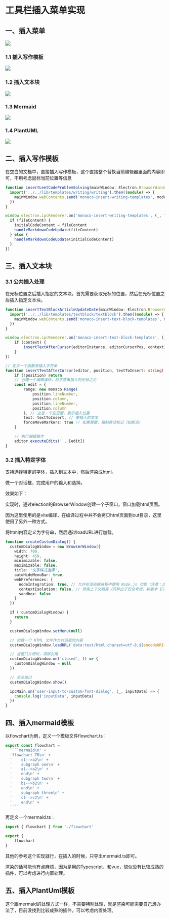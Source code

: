 # 工具栏插入菜单实现

## 一、插入菜单

![](images/20240528213407.png)

### 1.1 插入写作模板

![](images/插入写作模板.png)

### 1.2 插入文本块

![](images/插入文本块.PNG)

### 1.3 Mermaid

![](images/插入Mermaid模板.PNG)

### 1.4 PlantUML

![](images/插入PlantUML模板.PNG)

## 二、插入写作模板

在空白的文档中，直接插入写作模板，这个直接整个替换当前编辑器里面的内容即可，不用考虑鼠标当前位置等信息

```typescript
function insertLeetCodeProblemSolving(mainWindow: Electron.BrowserWindow) {
  import('../../lib/templates/writing/writing').then((module) => {
    mainWindow.webContents.send('monaco-insert-writing-templates', module.leetcode_problem_solving)
  })
}
```

```typescript
window.electron.ipcRenderer.on('monaco-insert-writing-templates', (_, fileContent: string) => {
  if (fileContent) {
    initialCodeContent = fileContent
    handleMarkdownCodeUpdate(fileContent)
  } else {
    handleMarkdownCodeUpdate(initialCodeContent)
  }
})
```

## 三、插入文本块

### 3.1 公共插入处理

在光标位置之后插入指定的文本块，首先需要获取光标的位置，然后在光标位置之后插入指定文本块。

```typescript
function insertTextBlockArticleUpdateDate(mainWindow: Electron.BrowserWindow) {
  import('../../lib/templates/textblock/textblock').then((module) => {
    mainWindow.webContents.send('monaco-insert-text-block-templates', module.article_update_date)
  })
}
```

```typescript
window.electron.ipcRenderer.on('monaco-insert-text-block-templates', (_, context: string) => {
    if (context) {
        insertTextAfterCursor(editorInstance, editorCursorPos, context)
    }
})

// 定义一个函数来插入字符串
function insertTextAfterCursor(editor, position, textToInsert: string) {
    if (!position) return
    // 创建一个编辑操作，将字符串插入到光标之后
    const edit = {
        range: new monaco.Range(
            position.lineNumber,
            position.column,
            position.lineNumber,
            position.column
        ), // 这是一个空范围，表示插入位置
        text: textToInsert, // 要插入的文本
        forceMoveMarkers: true // 如果需要，强制移动标记（如断点）
    }

    // 执行编辑操作
    editor.executeEdits('', [edit])
}
```

### 3.2 插入特定字体

支持选择特定的字体，插入到文本中，然后渲染成html。

做一个对话框，完成用户的输入和选择。

效果如下：



实现时，通过election的BrowserWindow创建一个子窗口，窗口加载html页面。

因为这里使用的是vite编译，在编译过程中并不会拷贝html页面到out目录，这里使用了另外一种方式。

将html内容定义为字符串，然后通过loadURL进行加载。

```typescript
function createCustomDialog() {
  customDialogWindow = new BrowserWindow({
    width: 700,
    height: 450,
    minimizable: false,
    maximizable: false,
    title: '文字样式选择',
    autoHideMenuBar: true,
    webPreferences: {
      nodeIntegration: true, // 允许在渲染器进程中使用 Node.js 功能（注意：出于安全考虑，新版本 Electron 默认禁用）
      contextIsolation: false, // 禁用上下文隔离（同样出于安全考虑，新版本 Electron 默认启用）
      sandbox: false
    }
  })

  if (!customDialogWindow) {
    return
  }

  customDialogWindow.setMenu(null)

  // 加载一个 HTML 文件作为对话框的内容
  customDialogWindow.loadURL(`data:text/html;charset=utf-8,${encodeURI(CustomFontDialogHtml)}`)

  // 当窗口关闭时，清除引用
  customDialogWindow.on('closed', () => {
    customDialogWindow = null
  })

  // 显示窗口
  customDialogWindow.show()

  ipcMain.on('user-input-to-custom-font-dialog', (_, inputData) => {
    console.log('inputData', inputData)
  })
}
```

## 四、插入mermaid模板

以flowchart为例，定义一个模板文件flowchart.ts：

```typescript
export const flowchart =
  '```mermaid\n' +
  'flowchart TB\n' +
  '    c1-->a2\n' +
  '    subgraph one\n' +
  '    a1-->a2\n' +
  '    end\n' +
  '    subgraph two\n' +
  '    b1-->b2\n' +
  '    end\n' +
  '    subgraph three\n' +
  '    c1-->c2\n' +
  '    end\n' +
  '```'
```

再定义一个mermaid.ts：

```typescript
import { flowchart } from './flowchart'

export {
    flowchart
}
```

其他的参考这个实现就行，在插入的时候，只导出mermaid.ts即可。

渲染的话可能也有点麻烦，因为是用的Typescript，和vue，貌似没有比较成熟的插件，可以考虑进行内置处理。

## 五、插入PlantUml模板

这个跟mermaid的处理方式一样，不需要特别处理，就是渲染可能需要自己想办法了，目前没找到比较成熟的插件，可以考虑内置处理。
